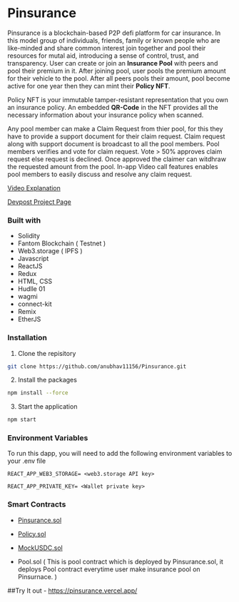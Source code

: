 # Pinsurance

Pinsurance is a blockchain-based P2P defi platform for car insurance. In this model group of individuals, friends, family or known people who are like-minded and share common interest join together and pool their resources for mutal aid, introducing a sense of control, trust, and transparency. User can create or join an **Insurance Pool** with peers and pool their premium in it. After joining pool, user pools the premium amount for their vehicle to the pool. After all peers pools their amount, pool become active for one year then they can mint their **Policy NFT**.

Policy NFT is your immutable tamper-resistant representation that you own an insurance policy. An embedded **QR-Code** in the NFT provides all the necessary information about your insurance policy when scanned.

Any pool member can make a Claim Request from thier pool, for this they have to provide a support document for their claim request. Claim request along with support document is broadcast to all the pool members. Pool members verifies and vote for claim request. Vote > 50% approves claim request else request is declined. Once approved the claimer can witdhraw the requested amount from the pool. In-app Video call features enables pool members to easily discuss and resolve any claim request.

[Video Explanation](https://youtu.be/N8b7mintQho)

[Devpost Project Page](https://devpost.com/software/pinsurance)

### Built with
- Solidity
- Fantom Blockchain ( Testnet )
- Web3.storage ( IPFS )
- Javascript
- ReactJS
- Redux
- HTML, CSS
- Hudlle 01
- wagmi
- connect-kit
- Remix 
- EtherJS


### Installation

1. Clone the repisitory

```bash
git clone https://github.com/anubhav11156/Pinsurance.git
```
2. Install the packages

```bash
npm install --force
```
3. Start the application

```bash
npm start
```

### Environment Variables
To run this dapp, you will need to add the following environment variables to your .env file

`REACT_APP_WEB3_STORAGE= <web3.storage API key>`

`REACT_APP_PRIVATE_KEY= <Wallet private key>`

### Smart Contracts

- [Pinsurance.sol](https://testnet.ftmscan.com/address/0xb46c612f413cd70c770dee0ea6a3cf3f64e98d42)

- [Policy.sol](https://testnet.ftmscan.com/address/0x2cf8b13a21be699927c964f953a37871ebc8df8b)

- [MockUSDC.sol](https://testnet.ftmscan.com/address/0xF8E9F063228eb47137101eb863BF3976466AA31F)

- Pool.sol ( This is pool contract which is deployed by Pinsurance.sol, it deploys Pool contract everytime user make insurance pool on Pinsurnace. )

##Try It out - https://pinsurance.vercel.app/
